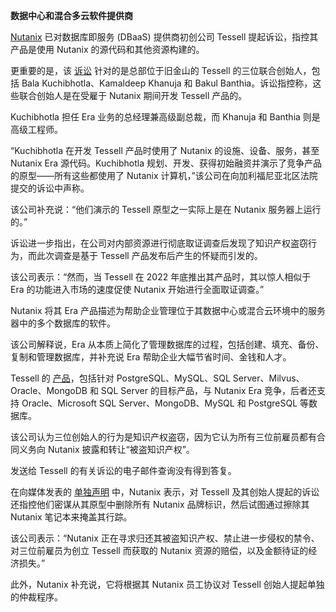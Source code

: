 **数据中心和混合多云软件提供商**

[Nutanix](https://www.networkworld.com/article/972199/nutanix-new-multicloud-management-products-aim-for-simplification.html) 已对数据库即服务 (DBaaS) 提供商初创公司 Tessell 提起诉讼，指控其产品是使用 Nutanix 的源代码和其他资源构建的。

更重要的是，该 [诉讼](https://www.pacermonitor.com/public/filings/D2GFHMSY/Nutanix_Inc_v_Tessell_Inc__candce-24-01729__0001.0.pdf) 针对的是总部位于旧金山的 Tessell 的三位联合创始人，包括 Bala Kuchibhotla、Kamaldeep Khanuja 和 Bakul Banthia。诉讼指控称，这些联合创始人是在受雇于 Nutanix 期间开发 Tessell 产品的。

Kuchibhotla 担任 Era 业务的总经理兼高级副总裁，而 Khanuja 和 Banthia 则是高级工程师。

“Kuchibhotla 在开发 Tessell 产品时使用了 Nutanix 的设施、设备、服务，甚至 Nutanix Era 源代码。Kuchibhotla 规划、开发、获得初始融资并演示了竞争产品的原型——所有这些都使用了 Nutanix 计算机，”该公司在向加利福尼亚北区法院提交的诉讼中声称。

该公司补充说：“他们演示的 Tessell 原型之一实际上是在 Nutanix 服务器上运行的。”

诉讼进一步指出，在公司对内部资源进行彻底取证调查后发现了知识产权盗窃行为，而此次调查是基于 Tessell 产品发布后产生的怀疑而引发的。

该公司表示：“然而，当 Tessell 在 2022 年底推出其产品时，其以惊人相似于 Era 的功能进入市场的速度促使 Nutanix 开始进行全面取证调查。”

Nutanix 将其 Era 产品描述为帮助企业管理位于其数据中心或混合云环境中的服务器中的多个数据库的软件。

该公司解释说，Era 从本质上简化了管理数据库的过程，包括创建、填充、备份、复制和管理数据库，并补充说 Era 帮助企业大幅节省时间、金钱和人才。

Tessell 的 [产品](https://www.tessell.com/)，包括针对 PostgreSQL、MySQL、SQL Server、Milvus、Oracle、MongoDB 和 SQL Server 的目标产品，与 Nutanix Era 竞争，后者还支持 Oracle、Microsoft SQL Server、MongoDB、MySQL 和 PostgreSQL 等数据库。

该公司认为三位创始人的行为是知识产权盗窃，因为它认为所有三位前雇员都有合同义务向 Nutanix 披露和转让“被盗知识产权”。

发送给 Tessell 的有关诉讼的电子邮件查询没有得到答复。

在向媒体发表的 [单独声明](https://www.nutanix.com/press-releases/2024/nutanix-files-theft-of-intellectual-property-lawsuit-against-tessell-inc) 中，Nutanix 表示，对 Tessell 及其创始人提起的诉讼还指控他们密谋从其原型中删除所有 Nutanix 品牌标识，然后试图通过擦除其 Nutanix 笔记本来掩盖其行踪。

该公司表示：“Nutanix 正在寻求归还其被盗知识产权、禁止进一步侵权的禁令、对三位前雇员为创立 Tessell 而获取的 Nutanix 资源的赔偿，以及金额待证的经济损失。”

此外，Nutanix 补充说，它将根据其 Nutanix 员工协议对 Tessell 创始人提起单独的仲裁程序。